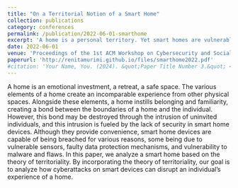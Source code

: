 ```yaml
---
title: "On a Territorial Notion of a Smart Home"
collection: publications
category: conferences
permalink: /publication/2022-06-01-smarthome
excerpt: 'A home is a personal territory. Yet smart homes are vulnerable to violations of this notion of territorial integrity due to cyberattacks. This paper uses a territorial notion of a smart home to analyze how cyberattacks on smart devices can disrupt our experience of a home.'
date: 2022-06-01
venue: 'Proceedings of the 1st ACM Workshop on Cybersecurity and Social Sciences (CySSS)'
paperurl: 'http://renitamurimi.github.io/files/smarthome2022.pdf'
#citation: 'Your Name, You. (2024). &quot;Paper Title Number 3.&quot; <i>GitHub Journal of Bugs</i>. 1(3).'
---
```


A home is an emotional investment, a retreat, a safe space. The various elements of a home create an incomparable experience 
from other physical spaces. Alongside these elements, a home instills belonging and familiarity, creating a bond between the 
boundaries of a home and the individual. However, this bond may be destroyed through the intrusion of uninvited individuals, and this intrusion is fueled by the lack of security in smart home devices. Although they provide convenience, smart home devices are 
capable of being breached for various reasons, some being due to vulnerable sensors, faulty data protection mechanisms, and 
vulnerability to malware and flaws. In this paper, we analyze a smart home based on the theory of territoriality. By incorporating the theory of territoriality, our goal is to analyze how cyberattacks on smart devices can disrupt an individual’s experience of a home.

